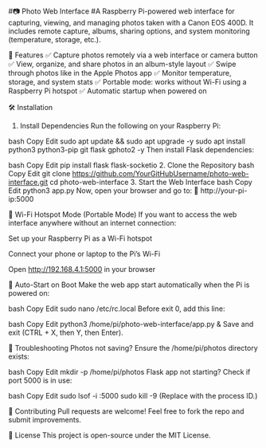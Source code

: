 #📷 Photo Web Interface
#A Raspberry Pi-powered web interface for capturing, viewing, and managing photos taken with a Canon EOS 400D. It includes remote capture, albums, sharing options, and system monitoring (temperature, storage, etc.).



🚀 Features
✅ Capture photos remotely via a web interface or camera button
✅ View, organize, and share photos in an album-style layout
✅ Swipe through photos like in the Apple Photos app
✅ Monitor temperature, storage, and system stats
✅ Portable mode: works without Wi-Fi using a Raspberry Pi hotspot
✅ Automatic startup when powered on

🛠️ Installation
1. Install Dependencies
Run the following on your Raspberry Pi:

bash
Copy
Edit
sudo apt update && sudo apt upgrade -y
sudo apt install python3 python3-pip git flask gphoto2 -y
Then install Flask dependencies:

bash
Copy
Edit
pip install flask flask-socketio
2. Clone the Repository
bash
Copy
Edit
git clone https://github.com/YourGitHubUsername/photo-web-interface.git
cd photo-web-interface
3. Start the Web Interface
bash
Copy
Edit
python3 app.py
Now, open your browser and go to:
📍 http://your-pi-ip:5000

📡 Wi-Fi Hotspot Mode (Portable Mode)
If you want to access the web interface anywhere without an internet connection:

Set up your Raspberry Pi as a Wi-Fi hotspot

Connect your phone or laptop to the Pi’s Wi-Fi

Open http://192.168.4.1:5000 in your browser

🔄 Auto-Start on Boot
Make the web app start automatically when the Pi is powered on:

bash
Copy
Edit
sudo nano /etc/rc.local
Before exit 0, add this line:

bash
Copy
Edit
python3 /home/pi/photo-web-interface/app.py &
Save and exit (CTRL + X, then Y, then Enter).

🔧 Troubleshooting
Photos not saving? Ensure the /home/pi/photos directory exists:

bash
Copy
Edit
mkdir -p /home/pi/photos
Flask app not starting? Check if port 5000 is in use:

bash
Copy
Edit
sudo lsof -i :5000
sudo kill -9 <PID>
(Replace <PID> with the process ID.)

🤝 Contributing
Pull requests are welcome! Feel free to fork the repo and submit improvements.

📜 License
This project is open-source under the MIT License.

